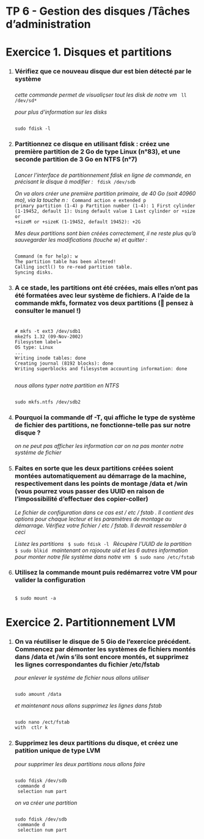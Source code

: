  # TP 6 - Gestion des disques /Tâches d’administration 


<h1>Exercice 1. Disques et partitions
</h1>

<ol>
<li><h3>Vérifiez que ce nouveau disque dur est bien détecté par le système<h3></li>

*cette commande permet de visualiçser tout les disk de notre vm*
<code>
ll /dev/sd*
</code>

*pour plus d'information sur les disks*

<code>
sudo fdisk -l
</code>

<li><h3>Partitionnez ce disque en utilisant fdisk : créez une première partition de 2 Go de type Linux (n°83),
et une seconde partition de 3 Go en NTFS (n°7)
<h3></li>

*Lancer l’interface de partitionnement fdisk en ligne de commande, en précisant le disque à modifier :*
<code>
fdisk /dev/sdb
</code>

*On va alors créer une première partition primaire, de 40 Go (soit 40960 mo), via la touche n :*
<code>
Command action
e extended
p primary partition (1-4)
p
Partition number (1-4): 1
First cylinder (1-19452, default 1):
Using default value 1
Last cylinder or +size or +sizeM or +sizeK (1-19452, default 19452): +2G
</code>

*Mes deux partitions sont bien créées correctement, il ne reste plus qu’à sauvegarder les modifications (touche w) et quitter :*

<code>
Command (m for help): w
The partition table has been altered!
Calling ioctl() to re-read partition table.
Syncing disks. 
</code>


<li><h3>A ce stade, les partitions ont été créées, mais elles n’ont pas été formatées avec leur système de fichiers.
A l’aide de la commande mkfs, formatez vos deux partitions ( pensez à consulter le manuel !)
<h3></li>

<code>
# mkfs -t ext3 /dev/sdb1
mke2fs 1.32 (09-Nov-2002)
Filesystem label=
OS type: Linux
...
Writing inode tables: done
Creating journal (8192 blocks): done
Writing superblocks and filesystem accounting information: done 

</code>

*nous allons typer notre partition en NTFS*

<code>
sudo mkfs.ntfs /dev/sdb2
</code>
<li><h3>Pourquoi la commande df -T, qui affiche le type de système de fichier des partitions, ne fonctionne-telle pas sur notre disque ?
</h3></li>

*on ne peut pas afficher les information car on na pas monter notre systéme de fichier*

<li><h3>Faites en sorte que les deux partitions créées soient montées automatiquement au démarrage de la
machine, respectivement dans les points de montage /data et /win (vous pourrez vous passer des
UUID en raison de l’impossibilité d’effectuer des copier-coller)
</h3></li>

*Le fichier de configuration dans ce cas est / etc / fstab . Il contient des options pour chaque lecteur et les paramètres de montage au démarrage. Vérifiez votre fichier / etc / fstab. Il devrait ressembler à ceci*

*Listez les partitions*
<code>
$ sudo fdisk -l
</code>
*Récupère l'UUID de la partition*
<code>
$ sudo blkid
</code>
*maintenant on rajooute uid et les 6 autres information pour monter notre file système dans notre vm*
<code>
$ sudo nano /etc/fstab
</code>

<li><h3>Utilisez la commande mount puis redémarrez votre VM pour valider la configuration
</h3></li>
<code>
$ sudo mount -a
</code>

</ol>

<h1>Exercice 2. Partitionnement LVM
</h1>
<ol>


<li><h3>On va réutiliser le disque de 5 Gio de l’exercice précédent. Commencez par démonter les systèmes de
fichiers montés dans /data et /win s’ils sont encore montés, et supprimez les lignes correspondantes
du fichier /etc/fstab
</h3></li>

*pour enlever le systéme de fichier nous allons utiliser*

<code>
sudo amount /data
</code>

*et maintenant nous allons supprimez les lignes dans fstab*

<code>
sudo nano /ect/fstab
with  ctlr k
</code>


<li><h3>Supprimez les deux partitions du disque, et créez une patition unique de type LVM
</h3></li>

*pour supprimer les deux partitions nous allons faire*

<code>
sudo fdisk /dev/sdb
 commande d
 selection num part
</code>

*on va créer une partition*

<code>
sudo fdisk /dev/sdb
 commande d
 selection num part
</code>

</ol>
